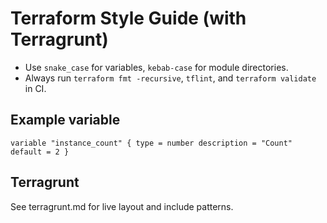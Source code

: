 # Terraform Style Guide (with Terragrunt)

- Use `snake_case` for variables, `kebab-case` for module directories.
- Always run `terraform fmt -recursive`, `tflint`, and `terraform validate` in CI.

## Example variable
```hcl
variable "instance_count" { type = number description = "Count" default = 2 }
```

## Terragrunt
See terragrunt.md for live layout and include patterns.